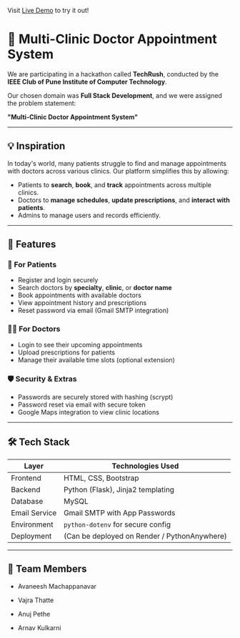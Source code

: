 Visit [Live Demo]([https://your-app-url.com](https://d8b14e9365ad.ngrok-free.app)) to try it out!
# 🏥 Multi-Clinic Doctor Appointment System

We are participating in a hackathon called **TechRush**, conducted by the **IEEE Club of Pune Institute of Computer Technology**.

Our chosen domain was **Full Stack Development**, and we were assigned the problem statement:

 **"Multi-Clinic Doctor Appointment System"**

---

## 💡 Inspiration

In today's world, many patients struggle to find and manage appointments with doctors across various clinics. Our platform simplifies this by allowing:
- Patients to **search**, **book**, and **track** appointments across multiple clinics.
- Doctors to **manage schedules**, **update prescriptions**, and **interact with patients**.
- Admins to manage users and records efficiently.

---

## 🚀 Features

### 👤 For Patients
- Register and login securely
- Search doctors by **specialty**, **clinic**, or **doctor name**
- Book appointments with available doctors
- View appointment history and prescriptions
- Reset password via email (Gmail SMTP integration)

### 👨‍⚕️ For Doctors
- Login to see their upcoming appointments
- Upload prescriptions for patients
- Manage their available time slots (optional extension)

### 🛡️ Security & Extras
- Passwords are securely stored with hashing (scrypt)
- Password reset via email with secure token
- Google Maps integration to view clinic locations

---

## 🛠️ Tech Stack

| Layer         | Technologies Used                            |
|---------------|-----------------------------------------------|
| Frontend      | HTML, CSS, Bootstrap                          |
| Backend       | Python (Flask), Jinja2 templating             |
| Database      | MySQL                                         |
| Email Service | Gmail SMTP with App Passwords                 |
| Environment   | `python-dotenv` for secure config             |
| Deployment    | (Can be deployed on Render / PythonAnywhere) |

---

## 👥 Team Members

- Avaneesh Machappanavar 

- Vajra Thatte 

- Anuj Pethe 

- Arnav Kulkarni 


